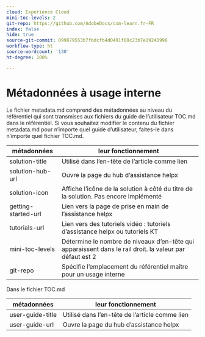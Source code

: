 ```yaml
---
cloud: Experience Cloud
mini-toc-levels: 2
git-repo: https://github.com/AdobeDocs/cxm-learn.fr-FR
index: false
hide: true
source-git-commit: 099879553b7fbdcfb4d0491f00c23b7e19241998
workflow-type: ht
source-wordcount: '130'
ht-degree: 100%

---
```



# Métadonnées à usage interne

Le fichier metadata.md comprend des métadonnées au niveau du référentiel qui sont transmises aux fichiers du guide de l’utilisateur TOC.md dans le référentiel. Si vous souhaitez modifier le contenu du fichier metadata.md pour n’importe quel guide d’utilisateur, faites-le dans n’importe quel fichier TOC.md.

| métadonnées | leur fonctionnement |
|--- |--- |
| solution-title | Utilisé dans l’en-tête de l’article comme lien |
| solution-hub-url | Ouvre la page du hub d’assistance helpx |
| solution-icon | Affiche l’icône de la solution à côté du titre de la solution. Pas encore implémenté |
| getting-started-url | Lien vers la page de prise en main de l’assistance helpx |
| tutorials-url | Lien vers des tutoriels vidéo : tutoriels d’assistance helpx ou tutoriels KT |
| mini-toc-levels | Détermine le nombre de niveaux d’en-tête qui apparaissent dans le rail droit. la valeur par défaut est 2 |
| git-repo | Spécifie l’emplacement du référentiel maître pour un usage interne |

Dans le fichier TOC.md

| métadonnées | leur fonctionnement |
|--- |--- |
| user-guide-title | Utilisé dans l’en-tête de l’article comme lien |
| user-guide-url | Ouvre la page du hub d’assistance helpx |

